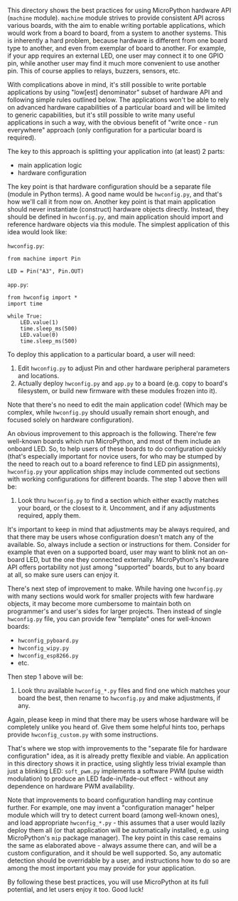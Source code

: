 This directory shows the best practices for using MicroPython hardware API
(`machine` module). `machine` module strives to provide consistent API
across various boards, with the aim to enable writing portable applications,
which would work from a board to board, from a system to another systems.
This is inherently a hard problem, because hardware is different from one
board type to another, and even from exemplar of board to another. For
example, if your app requires an external LED, one user may connect it
to one GPIO pin, while another user may find it much more convenient to
use another pin. This of course applies to relays, buzzers, sensors, etc.

With complications above in mind, it's still possible to write portable
applications by using "low[est] denominator" subset of hardware API and
following simple rules outlined below. The applications won't be able
to rely on advanced hardware capabilities of a particular board and
will be limited to generic capabilities, but it's still possible to
write many useful applications in such a way, with the obvious benefit of
"write once - run everywhere" approach (only configuration for a particular
board is required).

The key to this approach is splitting your application into (at least)
2 parts:

* main application logic
* hardware configuration

The key point is that hardware configuration should be a separate file
(module in Python terms). A good name would be `hwconfig.py`, and that's
how we'll call it from now on. Another key point is that main application
should never instantiate (construct) hardware objects directly. Instead,
they should be defined in `hwconfig.py`, and main application should
import and reference hardware objects via this module. The simplest
application of this idea would look like:

`hwconfig.py`:

    from machine import Pin

    LED = Pin("A3", Pin.OUT)

`app.py`:

    from hwconfig import *
    import time

    while True:
        LED.value(1)
        time.sleep_ms(500)
        LED.value(0)
        time.sleep_ms(500)


To deploy this application to a particular board, a user will need:

1. Edit `hwconfig.py` to adjust Pin and other hardware peripheral
   parameters and locations.
2. Actually deploy `hwconfig.py` and `app.py` to a board (e.g. copy to
   board's filesystem, or build new firmware with these modules frozen
   into it).

Note that there's no need to edit the main application code! (Which may
be complex, while `hwconfig.py` should usually remain short enough, and
focused solely on hardware configuration).

An obvious improvement to this approach is the following. There're few
well-known boards which run MicroPython, and most of them include an
onboard LED. So, to help users of these boards to do configuration
quickly (that's especially important for novice users, for who may
be stumped by the need to reach out to a board reference to find LED
pin assignments), `hwconfig.py` your application ships may include
commented out sections with working configurations for different
boards. The step 1 above then will be:

1. Look thru `hwconfig.py` to find a section which either exactly
   matches your board, or the closest to it. Uncomment, and if any
   adjustments required, apply them.

It's important to keep in mind that adjustments may be always required,
and that there may be users whose configuration doesn't match any of
the available. So, always include a section or instructions for them.
Consider for example that even on a supported board, user may want to
blink not an on-board LED, but the one they connected externally.
MicroPython's Hardware API offers portability not just among "supported"
boards, but to any board at all, so make sure users can enjoy it.

There's next step of improvement to make. While having one `hwconfig.py`
with many sections would work for smaller projects with few hardware
objects, it may become more cumbersome to maintain both on programmer's
and user's sides for larger projects. Then instead of single
`hwconfig.py` file, you can provide few "template" ones for well-known
boards:

* `hwconfig_pyboard.py`
* `hwconfig_wipy.py`
* `hwconfig_esp8266.py`
* etc.

Then step 1 above will be:

1. Look thru available `hwconfig_*.py` files and find one which matches
   your board the best, then rename to `hwconfig.py` and make adjustments,
   if any.

Again, please keep in mind that there may be users whose hardware will be
completely unlike you heard of. Give them some helpful hints too, perhaps
provide `hwconfig_custom.py` with some instructions.

That's where we stop with improvements to the "separate file for hardware
configuration" idea, as it is already pretty flexible and viable. An
application in this directory shows it in practice, using slightly less
trivial example than just a blinking LED: `soft_pwm.py` implements a
software PWM (pulse width modulation) to produce an LED fade-in/fade-out
effect - without any dependence on hardware PWM availability.

Note that improvements to board configuration handling may continue further.
For example, one may invent a "configuration manager" helper module which will
try to detect current board (among well-known ones), and load appropriate
`hwconfig_*.py` - this assumes that a user would lazily deploy them all
(or that application will be automatically installed, e.g. using MicroPython's
`mip` package manager). The key point in this case remains the same as
elaborated above - always assume there can, and will be a custom configuration,
and it should be well supported. So, any automatic detection should be
overridable by a user, and instructions how to do so are among the most
important you may provide for your application.

By following these best practices, you will use MicroPython at its full
potential, and let users enjoy it too. Good luck!

